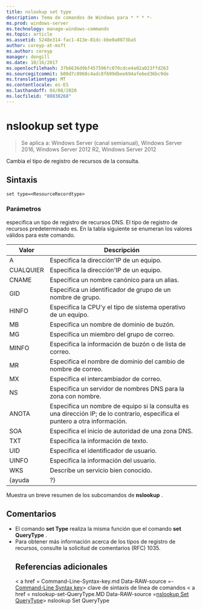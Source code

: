 ```yaml
---
title: nslookup set type
description: Tema de comandos de Windows para * * * *-
ms.prod: windows-server
ms.technology: manage-windows-commands
ms.topic: article
ms.assetid: 5248e314-fac1-413e-81dc-bbe0a0873ba5
author: coreyp-at-msft
ms.author: coreyp
manager: dongill
ms.date: 10/16/2017
ms.openlocfilehash: 37b6636d9bf457596fc070cdce4a02a023ffd263
ms.sourcegitcommit: b00d7c8968c4adc8f699dbee694afe6ed36bc9de
ms.translationtype: MT
ms.contentlocale: es-ES
ms.lasthandoff: 04/08/2020
ms.locfileid: "80838268"
---
```

# <a name="nslookup-set-type"></a>nslookup set type

>Se aplica a: Windows Server (canal semianual), Windows Server 2016, Windows Server 2012 R2, Windows Server 2012

Cambia el tipo de registro de recursos de la consulta.
## <a name="syntax"></a>Sintaxis
```
set type=<ResourceRecordtype>
```
### <a name="parameters"></a>Parámetros
<ResourceRecordtype> especifica un tipo de registro de recursos DNS. El tipo de registro de recursos predeterminado es. En la tabla siguiente se enumeran los valores válidos para este comando.

| Valor |                                                   Descripción                                                   |
|-------|-----------------------------------------------------------------------------------------------------------------|
|   A   |                                      Especifica la dirección&#39;IP de un equipo.                                      |
|  CUALQUIER  |                                     Especifica la dirección&#39;IP de un equipo.                                      |
| CNAME |                                    Especifica un nombre canónico para un alias.                                     |
|  GID  |                                  Especifica un identificador de grupo de un nombre de grupo.                                  |
| HINFO |                          Especifica la CPU&#39;y el tipo de sistema operativo de un equipo.                           |
|  MB   |                                        Especifica un nombre de dominio de buzón.                                         |
|  MG   |                                         Especifica un miembro del grupo de correo.                                          |
| MINFO |                                   Especifica la información de buzón o de lista de correo.                                   |
|  MR   |                                     Especifica el nombre de dominio del cambio de nombre de correo.                                      |
|  MX   |                                          Especifica el intercambiador de correo.                                          |
|  NS   |                                 Especifica un servidor de nombres DNS para la zona con nombre.                                 |
|  ANOTA  | Especifica un nombre de equipo si la consulta es una dirección IP; de lo contrario, especifica el puntero a otra información. |
|  SOA  |                                Especifica el inicio de autoridad de una zona DNS.                                 |
|  TXT  |                                         Especifica la información de texto.                                         |
|  UID  |                                         Especifica el identificador de usuario.                                          |
| UINFO |                                         Especifica la información del usuario.                                         |
|  WKS  |                                         Describe un servicio bien conocido.                                         |
| {ayuda |                                                       ?}                                                        |

Muestra un breve resumen de los subcomandos de <strong>nslookup</strong> .
## <a name="remarks"></a>Comentarios
- El comando <strong>set Type</strong> realiza la misma función que el comando <strong>set QueryType</strong> .
- Para obtener más información acerca de los tipos de registro de recursos, consulte la solicitud de comentarios (RFC) 1035.
  ## <a name="additional-references"></a>Referencias adicionales
  < a href = Command-Line-Syntax-key.md Data-RAW-source =- [Command-Line Syntax key](command-line-syntax-key.md)> clave de sintaxis de línea de comandos</a> < a href = nslookup-set-QueryType.MD Data-RAW-source =[nslookup Set QueryType](nslookup-set-querytype.md)> nslookup Set QueryType</a>

